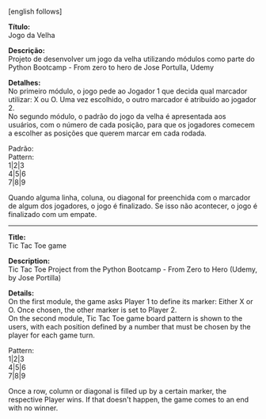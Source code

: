 [english follows]

<b>Título: </b><br>
Jogo da Velha

<b>Descrição:</b><br>
Projeto de desenvolver um jogo da velha utilizando módulos como parte do Python Bootcamp - From zero to hero de Jose Portulla, Udemy<br>

<b>Detalhes:</b><br>
No primeiro módulo, o jogo pede ao Jogador 1 que decida qual marcador utilizar: X ou O. Uma vez escolhido, o outro marcador é atribuído ao jogador 2.<br>
No segundo módulo, o padrão do jogo da velha é apresentada aos usuários, com o número de cada posição, para que os jogadores comecem a escolher as posições que querem marcar em cada rodada.<br>

Padrão:<br>
Pattern:<br>
1|2|3<br>
4|5|6<br>
7|8|9<br>

Quando alguma linha, coluna, ou diagonal for preenchida com o marcador de algum dos jogadores, o jogo é finalizado. Se isso não acontecer, o jogo é finalizado com um empate.

____________________
<b>Title: </b><br>
Tic Tac Toe game

<b>Description:</b><br>
Tic Tac Toe Project from the Python Bootcamp - From Zero to Hero (Udemy, by Jose Portilla) <br>

<b>Details:</b><br>
On the first module, the game asks Player 1 to define its marker: Either X or O. Once chosen, the other marker is set to Player 2.<br>
On the second module, Tic Tac Toe game board pattern is shown to the users, with each position defined by a number that must be chosen by the player for each game turn.<br>

Pattern:<br>
1|2|3<br>
4|5|6<br>
7|8|9<br>

Once a row, column or diagonal is filled up by a certain marker, the respective Player wins. If that doesn't happen, the game comes to an end with no winner.
